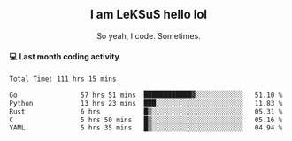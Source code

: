 <h2 align="center">I am LeKSuS hello lol</h2>
<p align="center">So yeah, I code. Sometimes.</p>

#### :computer: Last month coding activity
<!--START_SECTION:waka-->

```txt
Total Time: 111 hrs 15 mins

Go                57 hrs 51 mins  ████████████▓░░░░░░░░░░░░   51.10 %
Python            13 hrs 23 mins  ███░░░░░░░░░░░░░░░░░░░░░░   11.83 %
Rust              6 hrs           █▒░░░░░░░░░░░░░░░░░░░░░░░   05.31 %
C                 5 hrs 50 mins   █▒░░░░░░░░░░░░░░░░░░░░░░░   05.16 %
YAML              5 hrs 35 mins   █▒░░░░░░░░░░░░░░░░░░░░░░░   04.94 %
```

<!--END_SECTION:waka-->

